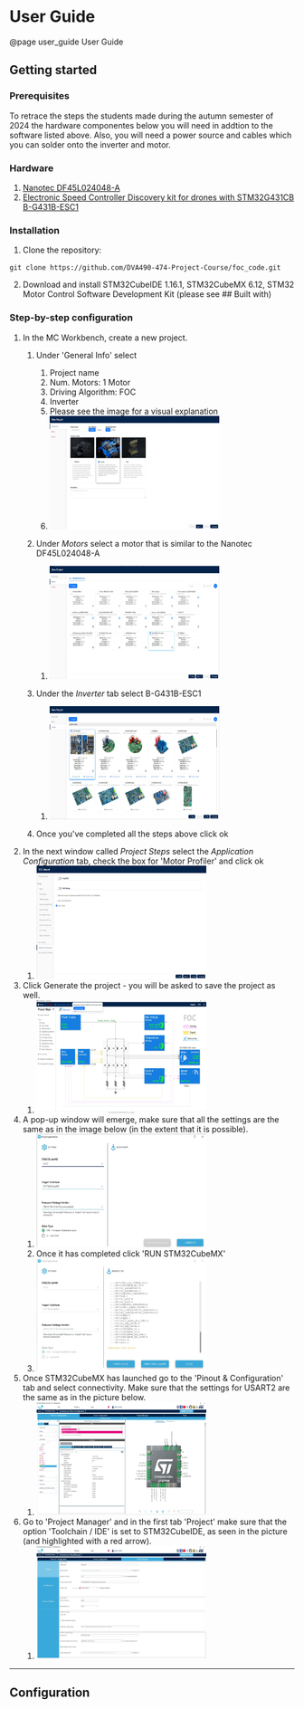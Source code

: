 User Guide
=======================

@page user_guide User Guide

Getting started
-----------------------

### Prerequisites

To retrace the steps the students made during the autumn semester of 2024 the hardware componentes below you will need in addtion to the software listed above. Also, you will need a power source and cables which you can solder onto the inverter and motor.

### Hardware
1. [Nanotec DF45L024048-A](https://www.nanotec.com/eu/en/products/1786-df45l024048-a)
2. [Electronic Speed Controller Discovery kit for drones with STM32G431CB B-G431B-ESC1](https://www.mouser.se/ProductDetail/511-B-G431B-ESC1)


### Installation
1. Clone the repository:
```
git clone https://github.com/DVA490-474-Project-Course/foc_code.git
```
2. Download and install STM32CubeIDE 1.16.1, STM32CubeMX 6.12, STM32 Motor Control Software Development Kit (please see ## Built with)

### Step-by-step configuration
1. In the MC Workbench, create a new project.
    1. Under 'General Info' select
        1. Project name 
        2. Num. Motors: 1 Motor
        3. Driving Algorithm: FOC
        4. Inverter
        5. Please see the image for a visual explanation
        6. <img src="/instruction_pictures/general_info.jpg" alt="General Info" width="300" height="200">
        

    2. Under *Motors* select a motor that is similar to the Nanotec DF45L024048-A
        1. <img src="/instruction_pictures/Motors.jpg" alt="Motors" width="300" height="200">
    4. Under the *Inverter* tab select B-G431B-ESC1
        1. <img src="/instruction_pictures/Inverter.jpg" alt="Inverter" width="300" height="200">
    5. Once you've completed all the steps above click ok
2. In the next window called *Project Steps* select the *Application Configuration* tab, check the box for 'Motor Profiler' and click ok
    1. <img src="/instruction_pictures/user_interface.jpg" alt="Application Configuration" width="300" height="200">
3. Click Generate the project - you will be asked to save the project as well.
    1. <img src="/instruction_pictures/generate_the_project.jpg" alt="Generate the project" width="300" height="200">
4. A pop-up window will emerge, make sure that all the settings are the same as in the image below (in the extent that it is possible).
    1. <img src="/instruction_pictures/generate_the_code.jpg" alt="Generate the code" width="300" height="200">
    2. Once it has completed click 'RUN STM32CubeMX'
    3. <img src="/instruction_pictures/run_stm32cubemx.jpg" alt="RUN STM32CubeMX" width="300" height="200">
5. Once STM32CubeMX has launched go to the 'Pinout & Configuration' tab and select connectivity. Make sure that the settings for USART2 are the same as in the picture below.
    1. <img src="/instruction_pictures/pinout_&_configuration_connectivity.jpg" alt="Pinout & Configuration - Connectivity" width="300" height="200">
6. Go to 'Project Manager' and in the first tab 'Project' make sure that the option 'Toolchain / IDE' is set to STM32CubeIDE, as seen in the picture (and highlighted with a red arrow).
    1. <img src="/instruction_pictures/stm32cubemx_project_manager_project.jpg" alt="Project Manager - Project" width="300" height="200">

-----------------------

Configuration
-----------------------
